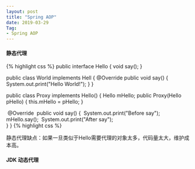 ```yaml
---
layout: post
title: "Spring AOP"
date: 2019-03-29
Tag: 
- Spring AOP
---
```


#### 静态代理

{% highlight css %}
public interface Hello {
	void say();
}

public class World implements Hell {
	@Override
	public void say() {
		System.out.print("Hello World!");
	}
}

public class Proxy implements Hello() {
	Hello mHello;
	public Proxy(Hello pHello) {
		this.mHello = pHello;
	}

​	@Override
​	public void say() {
​		System.out.print("Before say");	
​		mHello.say();
​		System.out.print("After say");	
​	}
}
{% highlight css %}

静态代理缺点：如果一旦类似于Hello需要代理的对象太多，代码量太大，维护成本高。

#### JDK 动态代理

